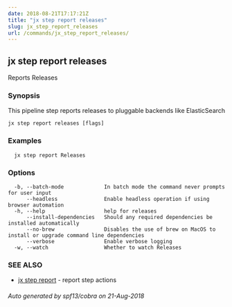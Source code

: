 ```yaml
---
date: 2018-08-21T17:17:21Z
title: "jx step report releases"
slug: jx_step_report_releases
url: /commands/jx_step_report_releases/
---
```

## jx step report releases

Reports Releases

### Synopsis

This pipeline step reports releases to pluggable backends like ElasticSearch

```
jx step report releases [flags]
```

### Examples

```
  jx step report Releases
```

### Options

```
  -b, --batch-mode             In batch mode the command never prompts for user input
      --headless               Enable headless operation if using browser automation
  -h, --help                   help for releases
      --install-dependencies   Should any required dependencies be installed automatically
      --no-brew                Disables the use of brew on MacOS to install or upgrade command line dependencies
      --verbose                Enable verbose logging
  -w, --watch                  Whether to watch Releases
```

### SEE ALSO

* [jx step report](/commands/jx_step_report/)	 - report step actions

###### Auto generated by spf13/cobra on 21-Aug-2018
